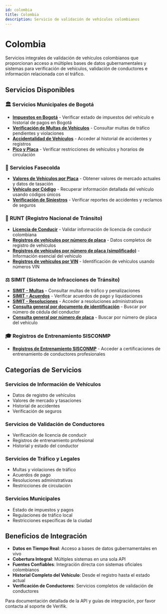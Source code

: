 ```yaml
---
id: colombia
title: Colombia
description: Servicio de validación de vehículos colombianos
---
```


# Colombia

Servicios integrales de validación de vehículos colombianos que proporcionan acceso a múltiples bases de datos gubernamentales y sistemas para verificación de vehículos, validación de conductores e información relacionada con el tráfico.

## Servicios Disponibles

### 🏛️ **Servicios Municipales de Bogotá**
- **[Impuestos en Bogotá](/docs-es/validacion-vehiculos/colombia/impuestos-bogota)** - Verificar estado de impuestos del vehículo e historial de pagos en Bogotá
- **[Verificación de Multas de Vehículos](/docs-es/validacion-vehiculos/colombia/multas-vehiculos-bogota)** - Consultar multas de tráfico pendientes y violaciones
- **[Accidentalidad de Vehículos](/docs-es/validacion-vehiculos/colombia/accidentalidad-vehiculos-bogota)** - Acceder al historial de accidentes y registros
- **[Pico y Placa](/docs-es/validacion-vehiculos/colombia/pico-y-placa-bogota)** - Verificar restricciones de vehículos y horarios de circulación

### 🚗 **Servicios Fasecolda**
- **[Valores de Vehículos por Placa](/docs-es/validacion-vehiculos/colombia/valores-vehiculos-por-placa-fasecolda)** - Obtener valores de mercado actuales y datos de tasación
- **[Vehículo por Código](/docs-es/validacion-vehiculos/colombia/vehiculo-por-codigo-fasecolda)** - Recuperar información detallada del vehículo usando códigos únicos
- **[Verificación de Siniestros](/docs-es/validacion-vehiculos/colombia/verificacion-siniestros-fasecolda)** - Verificar reportes de accidentes y reclamos de seguros

### 🚙 **RUNT (Registro Nacional de Tránsito)**
- **[Licencia de Conducir](/docs-es/validacion-vehiculos/colombia/licencia-conducir-runt)** - Validar información de licencia de conducir colombiana
- **[Registros de vehículos por número de placa](/docs-es/validacion-vehiculos/colombia/registros-vehiculos-por-placa-runt)** - Datos completos de registro de vehículos
- **[Registros de vehículos por número de placa (simplificado)](/docs-es/validacion-vehiculos/colombia/registros-vehiculos-por-placa-simplificado-runt)** - Información esencial del vehículo
- **[Registros de vehículos por VIN](/docs-es/validacion-vehiculos/colombia/registros-vehiculos-por-vin-runt)** - Identificación de vehículos usando números VIN

### ⚖️ **SIMIT (Sistema de Infracciones de Tránsito)**
- **[SIMIT - Multas](/docs-es/validacion-vehiculos/colombia/multas-simit)** - Consultar multas de tráfico y penalizaciones
- **[SIMIT - Acuerdos](/docs-es/validacion-vehiculos/colombia/acuerdos-simit)** - Verificar acuerdos de pago y liquidaciones
- **[SIMIT - Resoluciones](/docs-es/validacion-vehiculos/colombia/resoluciones-simit)** - Acceder a resoluciones administrativas
- **[Consulta general por documento de identificación](/docs-es/validacion-vehiculos/colombia/consulta-general-por-documento-simit)** - Buscar por número de cédula del conductor
- **[Consulta general por número de placa](/docs-es/validacion-vehiculos/colombia/consulta-general-por-placa-simit)** - Buscar por número de placa del vehículo

### 🎓 **Registros de Entrenamiento SISCONMP**
- **[Registros de Entrenamiento SISCONMP](/docs-es/validacion-vehiculos/colombia/registros-entrenamiento-sisconmp)** - Acceder a certificaciones de entrenamiento de conductores profesionales

## Categorías de Servicios

### **Servicios de Información de Vehículos**
- Datos de registro de vehículos
- Valores de mercado y tasaciones
- Historial de accidentes
- Verificación de seguros

### **Servicios de Validación de Conductores**
- Verificación de licencia de conducir
- Registros de entrenamiento profesional
- Historial y estado del conductor

### **Servicios de Tráfico y Legales**
- Multas y violaciones de tráfico
- Acuerdos de pago
- Resoluciones administrativas
- Restricciones de circulación

### **Servicios Municipales**
- Estado de impuestos y pagos
- Regulaciones de tráfico local
- Restricciones específicas de la ciudad

## Beneficios de Integración

- **Datos en Tiempo Real**: Acceso a bases de datos gubernamentales en vivo
- **Cobertura Integral**: Múltiples sistemas en una sola API
- **Fuentes Confiables**: Integración directa con sistemas oficiales colombianos
- **Historial Completo del Vehículo**: Desde el registro hasta el estado actual
- **Verificación de Conductores**: Servicios completos de validación de conductores

Para documentación detallada de la API y guías de integración, por favor contacta al soporte de Verifik.
